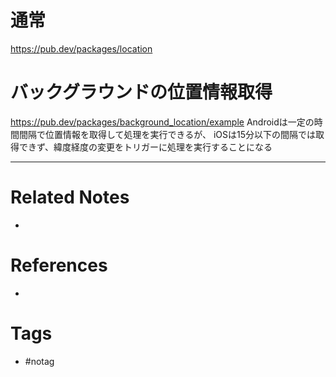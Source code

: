 # 通常
https://pub.dev/packages/location

# バックグラウンドの位置情報取得
https://pub.dev/packages/background_location/example
Androidは一定の時間間隔で位置情報を取得して処理を実行できるが、
iOSは15分以下の間隔では取得できず、緯度経度の変更をトリガーに処理を実行することになる

---
# Related Notes
- 

# References
- 

# Tags
- #notag